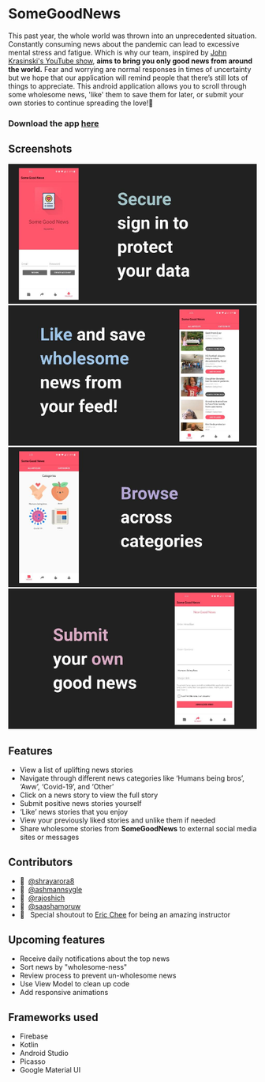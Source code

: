 # SomeGoodNews
This past year, the whole world was thrown into an unprecedented situation.
Constantly consuming news about the pandemic can lead to excessive mental stress and fatigue.
Which is why our team, inspired by [John Krasinski's YouTube show](https://www.youtube.com/channel/UCOe_y6KKvS3PdIfb9q9pGug), **aims to bring you only good news from around the world.**
Fear and worrying are normal responses in times of uncertainty but we hope that our application will remind people that there’s still lots of things to appreciate.
This android application allows you to scroll through some wholesome news, 'like' them to save them for later, or submit your own stories to continue spreading the love!:revolving_hearts:

### Download the app [here](https://github.com/shrayarora8/SomeGoodNews/raw/master/SomeGoodNews.apk)

## Screenshots
![](imgs/feature1.jpg)
![](imgs/feature2.jpg)
![](imgs/feature3.jpg)
![](imgs/feature4.jpg)

## Features
- View a list of uplifting news stories
- Navigate through different news categories like ‘Humans being bros’, ‘Aww’, ‘Covid-19’, and ‘Other’
- Click on a news story to view the full story
- Submit positive news stories yourself
- ‘Like’ news stories that you enjoy
- View your previously liked stories and unlike them if needed
- Share wholesome stories from **SomeGoodNews** to external social media sites or messages

## Contributors
- :man: &nbsp;[@shrayarora8](https://github.com/shrayarora8)
- :man: &nbsp;[@ashmannsygle](https://github.com/ashmannsyngle)
- :woman: &nbsp;[@rajoshich](https://github.com/rajoshich)
- :woman: &nbsp;[@saashamoruw](https://github.com/saashamoruw)
- :purple_heart: &nbsp; Special shoutout to [Eric Chee](https://github.com/echeeUW) for being an amazing instructor

## Upcoming features
- Receive daily notifications about the top news
- Sort news by "wholesome-ness"
- Review process to prevent un-wholesome news
- Use View Model to clean up code
- Add responsive animations

## Frameworks used
- Firebase
- Kotlin
- Android Studio
- Picasso
- Google Material UI
